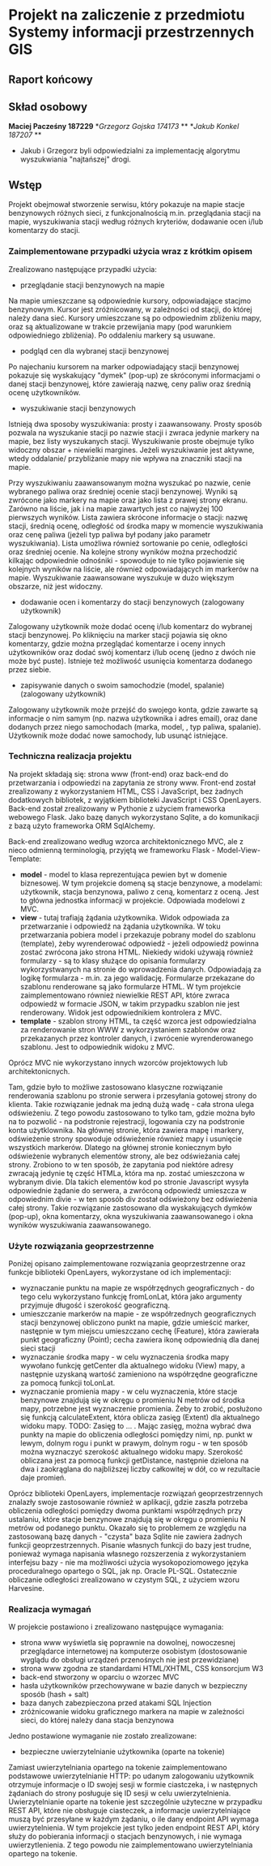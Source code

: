 # Projekt na zaliczenie z przedmiotu Systemy informacji przestrzennych GIS

## Raport końcowy

## Skład osobowy

**Maciej Pacześny 187229**
**Grzegorz Gojska 174173* **
**Jakub Konkel 187207* **

* Jakub i Grzegorz byli odpowiedzialni za implementację algorytmu wyszukwiania "najtańszej" drogi.

## Wstęp

Projekt obejmował stworzenie serwisu, który pokazuje na mapie stacje benzynowych różnych sieci, z funkcjonalnością m.in. przeglądania stacji na mapie, wyszukiwania stacji według różnych kryteriów, dodawanie ocen i/lub komentarzy do stacji.

### Zaimplementowane przypadki użycia wraz z krótkim opisem

Zrealizowano następujące przypadki użycia:

* przeglądanie stacji benzynowych na mapie

Na mapie umieszczane są odpowiednie kursory, odpowiadające stacjmo benzynowym. Kursor jest zróżnicowany, w zależności od stacji, do której należy dana sieć. Kursory umieszczane są po odpowiednim zbliżeniu mapy, oraz są aktualizowane w trakcie przewijania mapy (pod warunkiem odpowiedniego zbliżenia). Po oddaleniu markery są usuwane.

* podgląd cen dla wybranej stacji benzynowej

Po najechaniu kursorem na marker odpowiadający stacji benzynowej pokazuje się wyskakujący "dymek" (pop-up) ze skróconymi informacjami o danej stacji benzynowej, które zawierają nazwę, ceny paliw oraz średnią ocenę użytkowników.

* wyszukiwanie stacji benzynowych

Istnieją dwa sposoby wyszukiwania: prosty i zaawansowany. Prosty sposób pozwala na wyszukanie stacji po nazwie stacji i zwraca jedynie markery na mapie, bez listy wyszukanych stacji. Wyszukiwanie proste obejmuje tylko widoczny obszar + niewielki margines. Jeżeli wyszukiwanie jest aktywne, wtedy oddalanie/ przybliżanie mapy nie wpływa na znaczniki stacji na mapie.

Przy wyszukiwaniu zaawansowanym można wyszukać po nazwie, cenie wybranego paliwa oraz średniej ocenie stacji benzynowej. Wyniki są zwrócone jako markery na mapie oraz jako lista z prawej strony ekranu. Zarówno na liście, jak i na mapie zawartych jest co najwyżej 100 pierwszych wyników. Lista zawiera skrócone informacje o stacji: nazwę stacji, średnią ocenę, odległość od środka mapy w momencie wyszukiwania oraz cenę paliwa (jeżeli typ paliwa był podany jako parametr wyszukiwania). Lista umożliwa również sortowanie po cenie, odległości oraz średniej ocenie. Na kolejne strony wyników można przechodzić kilkając odpowiednie odnośniki - spowoduje to nie tylko pojawienie się kolejnych wyników na liście, ale również odpowiadających im markerów na mapie. Wyszukiwanie zaawansowane wyszukuje w dużo większym obszarze, niż jest widoczny.

* dodawanie ocen i komentarzy do stacji benzynowych (zalogowany użytkownik)

Zalogowany użytkownik może dodać ocenę i/lub komentarz do wybranej stacji benzynowej. Po kliknięciu na marker stacji pojawia się okno komentarzy, gdzie można przeglądać komentarze i oceny innych użytkowników oraz dodać swój komentarz i/lub ocenę (jedno z dwóch nie może być puste). Istnieje też możliwość usunięcia komentarza dodanego przez siebie.

* zapisywanie danych o swoim samochodzie (model, spalanie) (zalogowany użytkownik)

Zalogowany użytkownik może przejść do swojego konta, gdzie zawarte są informacje o nim samym (np. nazwa użytkownika i adres email), oraz dane dodanych przez niego samochodach (marka, model, , typ paliwa, spalanie). Użytkownik może dodać nowe samochody, lub usunąć istniejące.

### Techniczna realizacja projektu

Na projekt składają się: strona www (front-end) oraz back-end do przetwarzania i odpowiedzi na zapytania ze strony www. Front-end został zrealizowany z wykorzystaniem HTML, CSS i JavaScript, bez żadnych dodatkowych bibliotek, z wyjątkiem biblioteki JavaScript i CSS OpenLayers. Back-end został zrealizowany w Pythonie z użyciem frameworka webowego Flask. Jako bazę danych wykorzystano Sqlite, a do komunikacji z bazą użyto frameworka ORM SqlAlchemy.

Back-end zrealizowano według wzorca architektonicznego MVC, ale z nieco odmienną terminologią, przyjętą we frameworku Flask - Model-View-Template:

* **model** - model to klasa reprezentująca pewien byt w domenie biznesowej. W tym projekcie domeną są stacje benzynowe, a modelami: użytkownik, stacja benzynowa, paliwo z ceną, komentarz z oceną. Jest to główna jednostka informacji w projekcie. Odpowiada modelowi z MVC.
* **view** - tutaj trafiają żądania użytkownika. Widok odpowiada za przetwarzanie i odpowiedź na żądania użytkownika. W toku przetwarzania pobiera model i przekazuje pobrany model do szablonu (template), żeby wyrenderować odpowiedź - jeżeli odpowiedź powinna zostać zwrócona jako strona HTML. Niekiedy widoki używają również formularzy - są to klasy służące do opisania formularzy wykorzystwanych na stronie do wprowadzenia danych. Odpowiadają za logikę formularza - m.in. za jego walidację. Formularze przekazane do szablonu renderowane są jako formularze HTML. W tym projekcie zaimplementowano również niewielkie REST API, które zwraca odpowiedź w formacie JSON, w takim przypadku szablon nie jest renderowany. Widok jest odpowiednikiem kontrolera z MVC.
* **template** - szablon strony HTML, ta część wzorca jest odpowiedzialna za renderowanie stron WWW z wykorzystaniem szablonów oraz przekazanych przez kontroler danych, i zwrócenie wyrenderowanego szablonu. Jest to odpowiednik widoku z MVC.

Oprócz MVC nie wykorzystano innych wzorców projektowych lub architektonicnych.

Tam, gdzie było to możliwe zastosowano klasyczne rozwiązanie renderowania szablonu po stronie serwera i przesyłania gotowej strony do klienta. Takie rozwiązanie jednak ma jedną dużą wadę - cała strona ulega odświeżeniu. Z tego powodu zastosowano to tylko tam, gdzie można było na to pozwolić - na podstronie rejestracji, logowania czy na podstronie konta użytklownika. Na głównej stronie, która zawiera mapę i markery, odświeżenie strony spowoduje odświeżenie również mapy i usunięcie wszystkich markerów. Dlatego na głównej stronie koniecznym było odświeżenie wybranych elementów strony, ale bez odświeżania całej strony. Zrobiono to w ten sposób, że zapytania pod niektóre adresy zwracają jedynie tę część HTMLa, która ma np. zostać umieszczona w wybranym divie. Dla takich elementów kod po stronie Javascript wysyła odpowiednie żądanie do serwera, a zwróconą odpowiedź umieszcza w odpowiednim divie - w ten sposób div został odświeżony bez odświeżenia całej strony. Takie rozwiązanie zastosowano dla wyskakujących dymków (pop-up), okna komentarzy, okna wyszukiwania zaawansowanego i okna wyników wyszukiwania zaawansowanego.



### Użyte rozwiązania geoprzestrzenne

Poniżej opisano zaimplementowane rozwiązania geoprzestrzenne oraz funkcje biblioteki OpenLayers, wykorzystane od ich implementacji:

* wyznaczanie punktu na mapie ze współrzędnych geograficznych - do tego celu wykorzystano funkcję fromLonLat, która jako argumenty przyjmuje długość i szerokość geograficzną.
* umieszczanie markerów na mapie - ze współrzednych geograficznych stacji benzynowej obliczono punkt na mapie, gdzie umieścić marker, następnie w tym miejscu umieszczano cechę (Feature), która zawierała punkt geograficzny (Point); cecha zawiera ikonę odpowiednią dla danej sieci stacji
* wyznaczanie środka mapy - w celu wyznaczenia środka mapy wywołano funkcję getCenter dla aktualnego widoku (View) mapy, a następnie uzyskaną wartość zamieniono na współrzędne geograficzne za pomocą funkcji toLonLat.
* wyznaczanie promienia mapy - w celu wyznaczenia, które stacje benzynowe znajdują się w okręgu o promieniu N metrów od środka mapy, potrzebne jest wyznaczenie promienia. Żeby to zrobić, posłużono się funkcją calculateExtent, która oblicza zasięg (Extent) dla aktualnego widoku mapy. TODO: Zasięg to ... . Mając zasięg, można wybrać dwa punkty na mapie do obliczenia odległości pomiędzy nimi, np.  punkt w lewym, dolnym rogu i punkt w prawym, dolnym rogu - w ten sposób można wyznaczyć szerokość aktualnego widoku mapy. Szerokość obliczana jest za pomocą funkcji getDistance, następnie dzielona na dwa i zaokrąglana do najbliższej liczby całkowitej w dół, co w rezultacie daje promień.

Oprócz biblioteki OpenLayers, implementacje rozwiązań geoprzestrzennych znalazły swoje zastosowanie również w aplikacji, gdzie zaszła potrzeba obliczenia odległości pomiędzy dwoma punktami współrzędnych przy ustalaniu, które stacje benzynowe znajdują się w okręgu o promieniu N metrów od podanego punktu. Okazało się to problemem ze względu na zastosowaną bazę danych - "czysta" baza Sqlite nie zawiera żadnych funkcji geoprzestrzennych. Pisanie własnych funkcji do bazy jest trudne, ponieważ wymaga napisania własnego rozszerzenia z wykorzystaniem interfejsu bazy - nie ma możliwości użycia wysokopoziomowego języka proceduralnego opartego o SQL, jak np. Oracle PL-SQL. Ostatecznie obliczanie odległości zrealizowano w czystym SQL, z użyciem wzoru Harvesine.

### Realizacja wymagań

W projekcie postawiono i zrealizowano następujące wymagania:

* strona www wyświetla się poprawnie na dowolnej, nowoczesnej przeglądarce internetowej na komputerze osobistym (dostosowanie wyglądu do obsługi urządzeń przenośnych nie jest przewidziane)
* strona www zgodna ze standardami HTML/XHTML, CSS konsorcjum W3
* back-end stworzony w oparciu o wzorzec MVC
* hasła użytkowników przechowywane w bazie danych w bezpieczny sposób (hash + salt)
* baza danych zabezpieczona przed atakami SQL Injection
* zróżnicowanie widoku graficznego markera na mapie w zależności sieci, do której należy dana stacja benzynowa

Jedno postawione wymaganie nie zostało zrealizowane:

* bezpieczne uwierzytelnianie użytkownika (oparte na tokenie)

Zamiast uwierzytelniania opartego na tokenie zaimplementowano podstawowe uwierzytelnianie HTTP: po udanym zalogowaniu użytkownik otrzymuje informacje o ID swojej sesji w formie ciastczeka, i w następnych żądaniach do strony posługuje się ID sesji w celu uwierzytelnienia. Uwierzytelnianie oparte na tokenie jest szczególnie użyteczne w przypadku REST API, które nie obsługuje ciasteczek, a informacje uwierzytelniające muszą być przesyłane w każdym żądaniu, o ile dany endpoint API wymaga uwierzytelnienia. W tym projekcie jest tylko jeden endpoint REST API, który służy do pobierania informacji o stacjach benzynowych, i nie wymaga uwierzytlenienia. Z tego powodu nie zaimplementowano uwierzytelniania opartego na tokenie.
